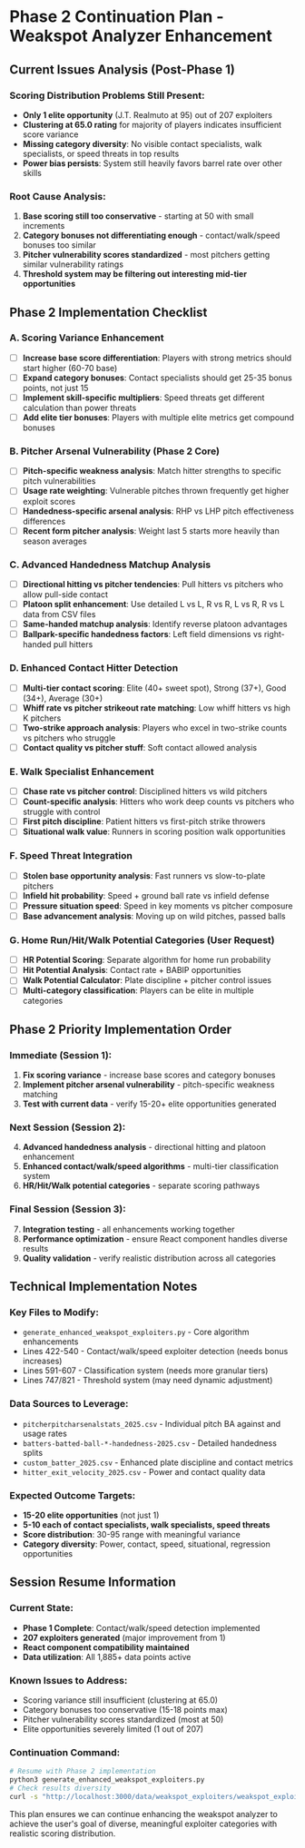 # Phase 2 Continuation Plan - Weakspot Analyzer Enhancement

## Current Issues Analysis (Post-Phase 1)

### **Scoring Distribution Problems Still Present:**
- **Only 1 elite opportunity** (J.T. Realmuto at 95) out of 207 exploiters
- **Clustering at 65.0 rating** for majority of players indicates insufficient score variance
- **Missing category diversity**: No visible contact specialists, walk specialists, or speed threats in top results
- **Power bias persists**: System still heavily favors barrel rate over other skills

### **Root Cause Analysis:**
1. **Base scoring still too conservative** - starting at 50 with small increments
2. **Category bonuses not differentiating enough** - contact/walk/speed bonuses too similar
3. **Pitcher vulnerability scores standardized** - most pitchers getting similar vulnerability ratings
4. **Threshold system may be filtering out interesting mid-tier opportunities**

## Phase 2 Implementation Checklist

### **A. Scoring Variance Enhancement**
- [ ] **Increase base score differentiation**: Players with strong metrics should start higher (60-70 base)
- [ ] **Expand category bonuses**: Contact specialists should get 25-35 bonus points, not just 15
- [ ] **Implement skill-specific multipliers**: Speed threats get different calculation than power threats
- [ ] **Add elite tier bonuses**: Players with multiple elite metrics get compound bonuses

### **B. Pitcher Arsenal Vulnerability (Phase 2 Core)**
- [ ] **Pitch-specific weakness analysis**: Match hitter strengths to specific pitch vulnerabilities
- [ ] **Usage rate weighting**: Vulnerable pitches thrown frequently get higher exploit scores
- [ ] **Handedness-specific arsenal analysis**: RHP vs LHP pitch effectiveness differences
- [ ] **Recent form pitcher analysis**: Weight last 5 starts more heavily than season averages

### **C. Advanced Handedness Matchup Analysis**
- [ ] **Directional hitting vs pitcher tendencies**: Pull hitters vs pitchers who allow pull-side contact
- [ ] **Platoon split enhancement**: Use detailed L vs L, R vs R, L vs R, R vs L data from CSV files
- [ ] **Same-handed matchup analysis**: Identify reverse platoon advantages
- [ ] **Ballpark-specific handedness factors**: Left field dimensions vs right-handed pull hitters

### **D. Enhanced Contact Hitter Detection**
- [ ] **Multi-tier contact scoring**: Elite (40+ sweet spot), Strong (37+), Good (34+), Average (30+)
- [ ] **Whiff rate vs pitcher strikeout rate matching**: Low whiff hitters vs high K pitchers
- [ ] **Two-strike approach analysis**: Players who excel in two-strike counts vs pitchers who struggle
- [ ] **Contact quality vs pitcher stuff**: Soft contact allowed analysis

### **E. Walk Specialist Enhancement** 
- [ ] **Chase rate vs pitcher control**: Disciplined hitters vs wild pitchers
- [ ] **Count-specific analysis**: Hitters who work deep counts vs pitchers who struggle with control
- [ ] **First pitch discipline**: Patient hitters vs first-pitch strike throwers
- [ ] **Situational walk value**: Runners in scoring position walk opportunities

### **F. Speed Threat Integration**
- [ ] **Stolen base opportunity analysis**: Fast runners vs slow-to-plate pitchers
- [ ] **Infield hit probability**: Speed + ground ball rate vs infield defense
- [ ] **Pressure situation speed**: Speed in key moments vs pitcher composure
- [ ] **Base advancement analysis**: Moving up on wild pitches, passed balls

### **G. Home Run/Hit/Walk Potential Categories (User Request)**
- [ ] **HR Potential Scoring**: Separate algorithm for home run probability
- [ ] **Hit Potential Analysis**: Contact rate + BABIP opportunities
- [ ] **Walk Potential Calculator**: Plate discipline + pitcher control issues
- [ ] **Multi-category classification**: Players can be elite in multiple categories

## Phase 2 Priority Implementation Order

### **Immediate (Session 1):**
1. **Fix scoring variance** - increase base scores and category bonuses
2. **Implement pitcher arsenal vulnerability** - pitch-specific weakness matching
3. **Test with current data** - verify 15-20+ elite opportunities generated

### **Next Session (Session 2):**
4. **Advanced handedness analysis** - directional hitting and platoon enhancement
5. **Enhanced contact/walk/speed algorithms** - multi-tier classification system
6. **HR/Hit/Walk potential categories** - separate scoring pathways

### **Final Session (Session 3):**
7. **Integration testing** - all enhancements working together
8. **Performance optimization** - ensure React component handles diverse results
9. **Quality validation** - verify realistic distribution across all categories

## Technical Implementation Notes

### **Key Files to Modify:**
- `generate_enhanced_weakspot_exploiters.py` - Core algorithm enhancements
- Lines 422-540 - Contact/walk/speed exploiter detection (needs bonus increases)
- Lines 591-607 - Classification system (needs more granular tiers)
- Lines 747/821 - Threshold system (may need dynamic adjustment)

### **Data Sources to Leverage:**
- `pitcherpitcharsenalstats_2025.csv` - Individual pitch BA against and usage rates
- `batters-batted-ball-*-handedness-2025.csv` - Detailed handedness splits
- `custom_batter_2025.csv` - Enhanced plate discipline and contact metrics
- `hitter_exit_velocity_2025.csv` - Power and contact quality data

### **Expected Outcome Targets:**
- **15-20 elite opportunities** (not just 1)
- **5-10 each of contact specialists, walk specialists, speed threats**
- **Score distribution**: 30-95 range with meaningful variance
- **Category diversity**: Power, contact, speed, situational, regression opportunities

## Session Resume Information

### **Current State:**
- **Phase 1 Complete**: Contact/walk/speed detection implemented
- **207 exploiters generated** (major improvement from 1)
- **React component compatibility maintained**
- **Data utilization**: All 1,885+ data points active

### **Known Issues to Address:**
- Scoring variance still insufficient (clustering at 65.0)
- Category bonuses too conservative (15-18 points max)
- Pitcher vulnerability scores standardized (most at 50)
- Elite opportunities severely limited (1 out of 207)

### **Continuation Command:**
```bash
# Resume with Phase 2 implementation
python3 generate_enhanced_weakspot_exploiters.py
# Check results diversity
curl -s "http://localhost:3000/data/weakspot_exploiters/weakspot_exploiters_2025-07-29.json" | jq '.exploiters[] | .batterClassification' | sort | uniq -c
```

This plan ensures we can continue enhancing the weakspot analyzer to achieve the user's goal of diverse, meaningful exploiter categories with realistic scoring distribution.